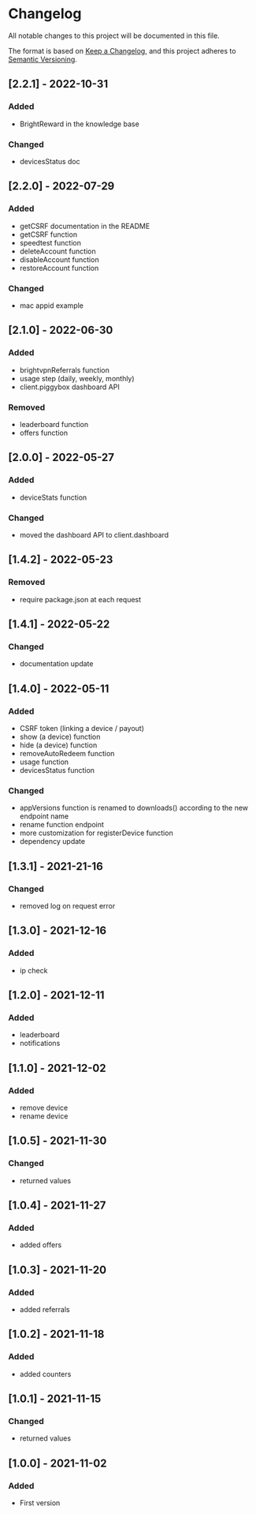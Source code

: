 # Changelog

All notable changes to this project will be documented in this file.

The format is based on [Keep a Changelog](https://keepachangelog.com/en/1.0.0/),
and this project adheres to [Semantic Versioning](https://semver.org/spec/v2.0.0.html).

## [2.2.1] - 2022-10-31

### Added

-   BrightReward in the knowledge base

### Changed

-   devicesStatus doc

## [2.2.0] - 2022-07-29

### Added

-   getCSRF documentation in the README
-   getCSRF function
-   speedtest function
-   deleteAccount function
-   disableAccount function
-   restoreAccount function

### Changed

-   mac appid example

## [2.1.0] - 2022-06-30

### Added

-   brightvpnReferrals function
-   usage step (daily, weekly, monthly)
-   client.piggybox dashboard API

### Removed

-   leaderboard function
-   offers function

## [2.0.0] - 2022-05-27

### Added

-   deviceStats function

### Changed

-   moved the dashboard API to client.dashboard

## [1.4.2] - 2022-05-23

### Removed

-   require package.json at each request

## [1.4.1] - 2022-05-22

### Changed

-   documentation update

## [1.4.0] - 2022-05-11

### Added

-   CSRF token (linking a device / payout)
-   show (a device) function
-   hide (a device) function
-   removeAutoRedeem function
-   usage function
-   devicesStatus function

### Changed

-   appVersions function is renamed to downloads() according to the new endpoint name
-   rename function endpoint
-   more customization for registerDevice function
-   dependency update

## [1.3.1] - 2021-21-16

### Changed

-   removed log on request error

## [1.3.0] - 2021-12-16

### Added

-   ip check

## [1.2.0] - 2021-12-11

### Added

-   leaderboard
-   notifications

## [1.1.0] - 2021-12-02

### Added

-   remove device
-   rename device

## [1.0.5] - 2021-11-30

### Changed

-   returned values

## [1.0.4] - 2021-11-27

### Added

-   added offers

## [1.0.3] - 2021-11-20

### Added

-   added referrals

## [1.0.2] - 2021-11-18

### Added

-   added counters

## [1.0.1] - 2021-11-15

### Changed

-   returned values

## [1.0.0] - 2021-11-02

### Added

-   First version
